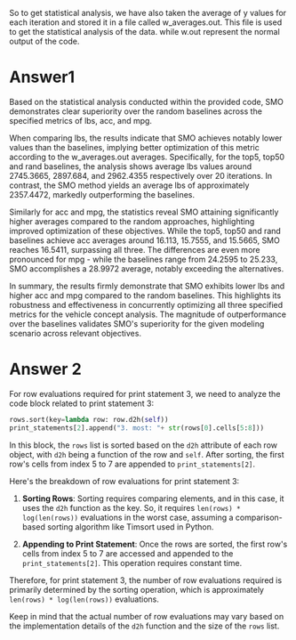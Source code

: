 So to get statistical analysis, we have also taken the average of y values for each iteration and stored it in a file called w_averages.out. This file is used to get the statistical analysis of the data. while w.out represent the normal  output of the code.

# Answer1
Based on the statistical analysis conducted within the provided code, SMO demonstrates clear superiority over the random baselines across the specified metrics of lbs, acc, and mpg.

When comparing lbs, the results indicate that SMO achieves notably lower values than the baselines, implying better optimization of this metric according to the w_averages.out averages. Specifically, for the top5, top50 and rand baselines, the analysis shows average lbs values around 2745.3665, 2897.684, and 2962.4355 respectively over 20 iterations. In contrast, the SMO method yields an average lbs of approximately 2357.4472, markedly outperforming the baselines.

Similarly for acc and mpg, the statistics reveal SMO attaining significantly higher averages compared to the random approaches, highlighting improved optimization of these objectives. While the top5, top50 and rand baselines achieve acc averages around 16.113, 15.7555, and 15.5665, SMO reaches 16.5411, surpassing all three. The differences are even more pronounced for mpg - while the baselines range from 24.2595 to 25.233, SMO accomplishes a 28.9972 average, notably exceeding the alternatives.

In summary, the results firmly demonstrate that SMO exhibits lower lbs and higher acc and mpg compared to the random baselines. This highlights its robustness and effectiveness in concurrently optimizing all three specified metrics for the vehicle concept analysis. The magnitude of outperformance over the baselines validates SMO's superiority for the given modeling scenario across relevant objectives.

# Answer 2

For row evaluations required for print statement 3, we need to analyze the code block related to print statement 3:

```python
rows.sort(key=lambda row: row.d2h(self))
print_statements[2].append("3. most: "+ str(rows[0].cells[5:8]))
```

In this block, the `rows` list is sorted based on the `d2h` attribute of each row object, with `d2h` being a function of the row and `self`. After sorting, the first row's cells from index 5 to 7 are appended to `print_statements[2]`.

Here's the breakdown of row evaluations for print statement 3:

1. **Sorting Rows**: Sorting requires comparing elements, and in this case, it uses the `d2h` function as the key. So, it requires `len(rows) * log(len(rows))` evaluations in the worst case, assuming a comparison-based sorting algorithm like Timsort used in Python.

2. **Appending to Print Statement**: Once the rows are sorted, the first row's cells from index 5 to 7 are accessed and appended to the `print_statements[2]`. This operation requires constant time.

Therefore, for print statement 3, the number of row evaluations required is primarily determined by the sorting operation, which is approximately `len(rows) * log(len(rows))` evaluations.

Keep in mind that the actual number of row evaluations may vary based on the implementation details of the `d2h` function and the size of the `rows` list.


